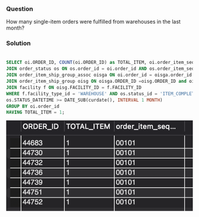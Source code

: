 ### Question
How many single-item orders were fulfilled from warehouses in the last month?


### Solution

```sql

SELECT oi.ORDER_ID, COUNT(oi.ORDER_ID) as TOTAL_ITEM, oi.order_item_seq_id FROM Order_Item oi
JOIN order_status os ON os.order_id = oi.order_id AND os.order_item_seq_id = oi.order_item_seq_id
JOIN order_item_ship_group_assoc oisga ON oi.order_id = oisga.order_id AND oi.order_item_seq_id = oisga.order_item_seq_id
JOIN order_item_ship_group oisg ON oisga.ORDER_ID =oisg.ORDER_ID and oisga.SHIP_GROUP_SEQ_ID = oisg.SHIP_GROUP_SEQ_ID 
JOIN facility f ON oisg.FACILITY_ID = f.FACILITY_ID
WHERE f.facility_type_id = 'WAREHOUSE' AND os.status_id = 'ITEM_COMPLETED' AND
os.STATUS_DATETIME >= DATE_SUB(curdate(), INTERVAL 1 MONTH)
GROUP BY oi.order_id
HAVING TOTAL_ITEM = 1;

```

![Alt text](image.png)